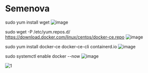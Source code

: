 # Semenova


sudo yum install wget
![image](https://github.com/user-attachments/assets/b2650d1d-f531-4e25-9842-012e9076cc60)

sudo wget -P /etc/yum.repos.d/ https://download.docker.com/linux/centos/docker-ce.repo
![image](https://github.com/user-attachments/assets/8974b604-8238-4c21-aa7e-33faa8bc1952)

sudo yum install docker-ce docker-ce-cli containerd.io
![image](https://github.com/user-attachments/assets/ffdd913c-33d2-4489-a59c-581928dbc968)

sudo systemctl enable docker --now
![image](https://github.com/user-attachments/assets/1a319c45-0467-4354-80ae-8adb82d8ad57)




![1](https://github.com/user-attachments/assets/d47785a9-3f36-4d62-9012-bc075d5654ce)
